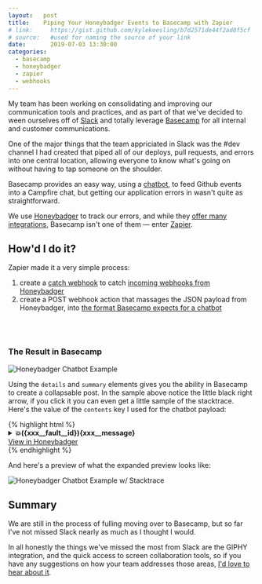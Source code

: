```yaml
---
layout:   post
title:    Piping Your Honeybadger Events to Basecamp with Zapier
# link:     https://gist.github.com/kylekeesling/b7d2571de44f2ad8f5cf
# source:   #used for naming the source of your link
date:       2019-07-03 13:30:00
categories:
  - basecamp
  - honeybadger
  - zapier
  - webhooks
---
```


My team has been working on consolidating and improving our communication tools
and practices, and as part of that we've decided to ween ourselves off of
[Slack](http://slack.com) and totally leverage [Basecamp](http://basecamp.com)
for all internal and customer communications.

One of the major things that the team appriciated in Slack was the #dev channel I had created that
piped all of our deploys, pull requests, and errors into one central location,
allowing everyone to know what's going on without having to tap someone on the shoulder.

Basecamp provides an easy way, using a [chatbot](https://github.com/basecamp/bc3-api/blob/master/sections/chatbots.md),
to feed Github events into a Campfire chat, but getting our application errors in
wasn't quite as straightforward.

We use [Honeybadger](https://www.honeybadger.io/) to track our errors, and while
they [offer many integrations](https://docs.honeybadger.io/guides/integrations.html),
Basecamp isn't one of them — enter [Zapier](https://zapier.com).


## How'd I do it?
Zapier made it a very simple process:

1. create a [catch webhook](https://zapier.com/apps/webhook/integrations) to catch [incoming webhooks from Honeybadger](https://docs.honeybadger.io/guides/services.html#1-select-the-webhook-integration)
2. create a POST webhook action that massages the JSON payload from Honeybadger, into [the format Basecamp expects for a chatbot](https://github.com/basecamp/bc3-api/blob/master/sections/chatbots.md#create-a-line)

<br><br>

### The Result in Basecamp

![Honeybadger Chatbot Example](/images/2019/07/honeybadger-chatbot1.png)

Using the `details` and `summary` elements gives you the ability in Basecamp to
create a collapsable post. In the sample above notice the little black right arrow,
if you click it you can even get a little sample of the stacktrace. Here's the value
of the `contents` key I used for the chatbot payload:

<div class="overflow-x-scroll">
  {% highlight html %}
    <details>
      <summary>
        <strong>💥({xxx__fault__id}){xxx__message}</strong><br>
        <a href="{xxx__fault__url}">View in Honeybadger</a>
      </summary>
      <br><hr><br>
      <pre>{xxx__notice__application_trace}</pre>
    </details>
  {% endhighlight %}
</div>

And here's a preview of what the expanded preview looks like:

![Honeybadger Chatbot Example w/ Stacktrace](/images/2019/07/honeybadger-chatbot2.png)

## Summary
We are still in the process of fulling moving over to Basecamp, but so far I've not missed
Slack nearly as much as I thought I would.

In all honestly the things we've missed
the most from Slack are the GIPHY integration, and the quick access to screen collaboration
tools, so if you have any suggestions on how your team addresses those areas, [I'd
love to hear about it](https://twitter.com/kylekeesling).
